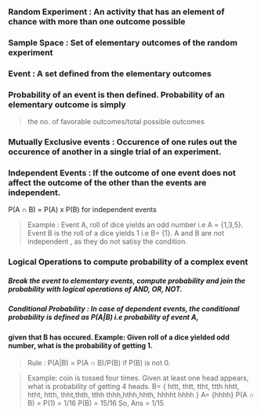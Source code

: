 
### Random Experiment : An activity that has an element of chance  with more than one outcome possible
### Sample Space : Set of elementary outcomes of the random experiment
### Event : A set defined from the elementary outcomes
### Probability of an event is then defined. Probability of an elementary outcome is simply 
 > the no. of favorable outcomes/total possible outcomes

### Mutually Exclusive events : Occurence of one rules out the occurence of another in a single trial of an experiment.
### Independent Events : If the outcome of one event does not affect the outcome of the other than the events are independent.
P(A ∩ B) = P(A) x P(B) for independent events
> Example : Event A, roll of dice yields an odd number i.e A = {1,3,5}. Event B is the roll of a dice yields 1 i.e B= {1}. A and B are not
independent , as they do not satisy the condition.
### Logical Operations to compute probability of a complex event
  ##### Break the event to elementary events, compute probability and join the probability with logical operations of AND, OR, NOT.
  
##### Conditional Probability : In case of dependent events, the conditional probability is defined as P(A|B) i.e probability of event A,
#### given that B has occured. Example: Given roll of a dice yielded odd number, what is the probability of getting 1.
> Rule : P(A|B) = P(A ∩ B)/P(B) if P(B) is not 0.

> Example:  coin is tossed four times. Given at least one head appears, what is probability of getting 4 heads.
B= {
 httt, thtt, ttht, ttth
 hhtt, htht, htth, thht,thth, tthh
 thhh,hthh,hhth, hhhht
 hhhh
}
A= {hhhh}
P(A ∩ B) = P(1) = 1/16
P(B) = 15/16
So, Ans = 1/15

